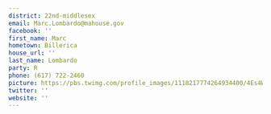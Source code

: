 ```yaml
---
district: 22nd-middlesex
email: Marc.Lombardo@mahouse.gov
facebook: ''
first_name: Marc
hometown: Billerica
house_url: ''
last_name: Lombardo
party: R
phone: (617) 722-2460
picture: https://pbs.twimg.com/profile_images/1118217774264934400/4Es4Wp75_400x400.png
twitter: ''
website: ''
---
```

